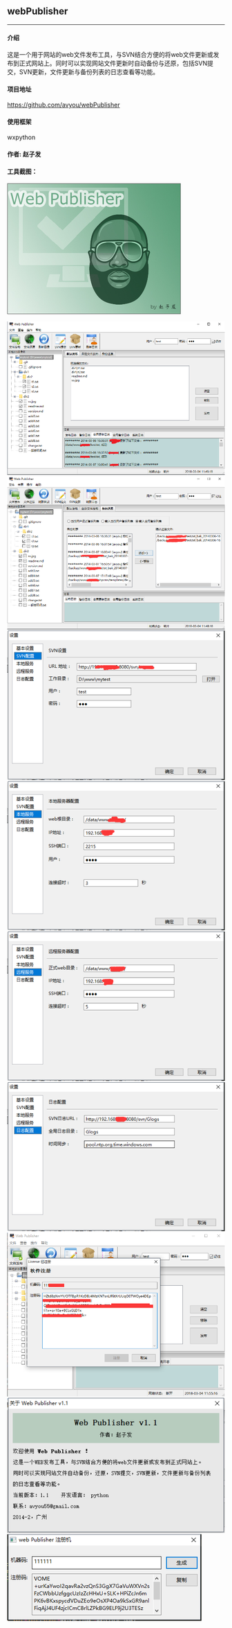 ## webPublisher
------------
#### 介绍

这是一个用于网站的web文件发布工具，与SVN结合方便的将web文件更新或发布到正式网站上。同时可以实现网站文件更新时自动备份与还原，包括SVN提交，SVN更新，文件更新与备份列表的日志查看等功能。

#### 项目地址
https://github.com/avyou/webPublisher

#### 使用框架
wxpython

#### 作者: 赵子发

#### 工具截图：

![Alt text](https://raw.githubusercontent.com/avyou/webPublisher/master/document/1.png)

![Alt text](https://raw.githubusercontent.com/avyou/webPublisher/master/document/2.png)
![Alt text](https://raw.githubusercontent.com/avyou/webPublisher/master/document/3.png)
![Alt text](https://raw.githubusercontent.com/avyou/webPublisher/master/document/4.png)
![Alt text](https://raw.githubusercontent.com/avyou/webPublisher/master/document/5.png)
![Alt text](https://raw.githubusercontent.com/avyou/webPublisher/master/document/6.png)
![Alt text](https://raw.githubusercontent.com/avyou/webPublisher/master/document/7.png)
![Alt text](https://raw.githubusercontent.com/avyou/webPublisher/master/document/8.png)
![Alt text](https://raw.githubusercontent.com/avyou/webPublisher/master/document/9.png)
![Alt text](https://raw.githubusercontent.com/avyou/webPublisher/master/document/11.png)
